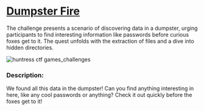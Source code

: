 # [Dumpster Fire](https://aashutoshlodhi.medium.com/dumpster-dive-for-data-decrypting-hidden-treasures-34fcd0836adb)
The challenge presents a scenario of discovering data in a dumpster, urging participants to find interesting information like passwords before curious foxes get to it. The quest unfolds with the extraction of files and a dive into hidden directories.

![huntress ctf games_challenges](https://github.com/aashutoshlodhi/Huntress_CTF/assets/66505006/6018a3f9-fa24-4dbf-a258-28d5b599d35d)

### Description:
We found all this data in the dumpster! Can you find anything interesting in here, like any cool passwords or anything? Check it out quickly before the foxes get to it!
